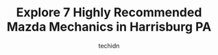 ---
layout: ampstory
image: https://images.unsplash.com/photo-1539788816080-8bdd722d8c22?ixlib=rb-4.0.3&ixid=MnwxMjA3fDB8MHxwaG90by1wYWdlfHx8fGVufDB8fHx8&auto=format&fit=crop&w=640&h=853&q=80
author: techidn
featured: false
description: When it comes to finding reliable automotive experts in Harrisburg PA, USA, look no further than the 7 best Mazda Mechanic in the area. With their exceptional skills and dedication to provid
title: Explore 7 Highly Recommended Mazda Mechanics in Harrisburg PA
cover:
   title: Explore 7 Highly Recommended Mazda Mechanics in Harrisburg PA
   subtitle: Rickpate
   background: https://images.unsplash.com/photo-1539788816080-8bdd722d8c22?ixlib=rb-4.0.3&ixid=MnwxMjA3fDB8MHxwaG90by1wYWdlfHx8fGVufDB8fHx8&auto=format&fit=crop&w=640&h=853&q=80

pages: 
 - layout: thirds
   top: <h1>#1 Kindermans Auto Repair</h1>
   bottom: "<p>They are very timely, detailed, honest, friendly and affordable. It was my first time there and I love that they have a portal where you can check a report of the differe</p>"
   background: https://www.knot35.com/toplist/wp-content/uploads/2023/06/best-mazda-mechanic-1-in-harrisburg-pa-1685837155.jpeg
   backgroundblur: true
 - layout: thirds
   top: <h1>#2 D H Auto Repair</h1>
   bottom: "<p>1740 S Cameron St, Harrisburg, PA 17104, United States</p>"
   background: https://www.knot35.com/toplist/wp-content/uploads/2023/06/best-mazda-mechanic-2-in-harrisburg-pa-1685837156.jpeg
   cta:
      link: https://www.knot35.com/toplist/explore-7-highly-recommended-mazda-mechanics-in-harrisburg-pa/
      text: Explore 7 Highly Recommended Mazda Mechanics in Harrisburg PA
 - layout: thirds
   top: <h1>#3 BJM Auto</h1>
   bottom: "<p>2315 Walnut St, Harrisburg, PA 17103, United States</p>"
   background: https://www.knot35.com/toplist/wp-content/uploads/2023/06/best-mazda-mechanic-3-in-harrisburg-pa-1685837156.jpeg
   cta:
      link: https://www.knot35.com/toplist/explore-7-highly-recommended-mazda-mechanics-in-harrisburg-pa/
      text: Explore 7 Highly Recommended Mazda Mechanics in Harrisburg PA
 - layout: thirds
   top: <h1>#4 Best Auto Repair and Towing llc</h1>
   bottom: "<p>3408 N 6th St, Harrisburg, PA 17110, United States</p>"
   background: https://images.unsplash.com/photo-1614648718611-0635f29016cb?ixlib=rb-4.0.3&ixid=MnwxMjA3fDB8MHxwaG90by1wYWdlfHx8fGVufDB8fHx8&auto=format&fit=crop&w=640&h=853&q=80
   cta:
      link: https://www.knot35.com/toplist/explore-7-highly-recommended-mazda-mechanics-in-harrisburg-pa/
      text: Explore 7 Highly Recommended Mazda Mechanics in Harrisburg PA
 - layout: thirds
   top: <h1>#5 T & L Auto Repair Center</h1>
   bottom: "<p>1901 Derry St, Harrisburg, PA 17104, United States</p>"
   background: https://images.unsplash.com/photo-1574169208507-84376144848b?ixlib=rb-4.0.3&ixid=MnwxMjA3fDB8MHxwaG90by1wYWdlfHx8fGVufDB8fHx8&auto=format&fit=crop&w=640&h=853&q=80
   cta:
      link: https://www.knot35.com/toplist/explore-7-highly-recommended-mazda-mechanics-in-harrisburg-pa/
      text: Explore 7 Highly Recommended Mazda Mechanics in Harrisburg PA
 - layout: thirds
   top: <h1>#6 R&S Professional Auto Repair LLC</h1>
   bottom: "<p>131 North Cameron St STE BD, Harrisburg, PA 17101, United States</p>"
   background: https://images.unsplash.com/photo-1564951434112-64d74cc2a2d7?ixlib=rb-4.0.3&ixid=MnwxMjA3fDB8MHxwaG90by1wYWdlfHx8fGVufDB8fHx8&auto=format&fit=crop&w=640&h=853&q=80
   cta:
      link: https://www.knot35.com/toplist/explore-7-highly-recommended-mazda-mechanics-in-harrisburg-pa/
      text: Explore 7 Highly Recommended Mazda Mechanics in Harrisburg PA
 - layout: thirds
   top: <h1>#7 George Kinderman Automotive</h1>
   bottom: "<p>2501 Herr St, Harrisburg, PA 17103, United States</p>"
   background: https://images.unsplash.com/photo-1510906594845-bc082582c8cc?ixlib=rb-4.0.3&ixid=MnwxMjA3fDB8MHxwaG90by1wYWdlfHx8fGVufDB8fHx8&auto=format&fit=crop&w=640&h=853&q=80
   cta:
      link: https://www.knot35.com/toplist/explore-7-highly-recommended-mazda-mechanics-in-harrisburg-pa/
      text: Explore 7 Highly Recommended Mazda Mechanics in Harrisburg PA
 - layout: thirds
   middle: Continue reading...
   background: https://images.unsplash.com/photo-1489648022186-8f49310909a0?ixlib=rb-4.0.3&ixid=MnwxMjA3fDB8MHxwaG90by1wYWdlfHx8fGVufDB8fHx8&auto=format&fit=crop&w=640&h=853&q=80
   cta:
      link: https://www.knot35.com/toplist/explore-7-highly-recommended-mazda-mechanics-in-harrisburg-pa/
      text: Explore 7 Highly Recommended Mazda Mechanics in Harrisburg PA
      
---
